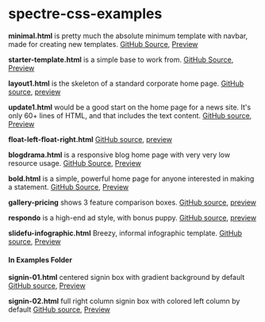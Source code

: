 # spectre-css-examples

**minimal.html** is pretty much the absolute minimum template with navbar, made for creating new templates. [GitHub Source](https://github.com/tomcam/spectre-css-examples/blob/master/minimal.html), [Preview](https://htmlpreview.github.com/?https://github.com/tomcam/spectre-css-examples/blob/master/minimal.html)

**starter-template.html** is a simple base to work from. [GitHub Source](https://github.com/tomcam/spectre-css-examples/blob/master/starter-template.html), [Preview](https://htmlpreview.github.com/?https://github.com/tomcam/spectre-css-examples/blob/master/starter-template.html)

**layout1.html** is the skeleton of a standard corporate home page. [GitHub source](https://github.com/tomcam/spectre-css-examples/blob/master/layout1.html), [preview](http://htmlpreview.github.io/?https://github.com/tomcam/spectre-css-examples/blob/master/layout1.html)

**update1.html** would be a good start on the home page for a news site. It's only 60+ lines of HTML, and that includes the text content. [GitHub source](https://github.com/tomcam/spectre-css-examples/blob/master/update1.html), [Preview](https://htmlpreview.github.com/?https://github.com/tomcam/spectre-css-examples/blob/master/update1.html)

**float-left-float-right.html**
[GitHub source](https://github.com/tomcam/spectre-css-examples/blob/master/float-left-float-right.html), [preview](http://htmlpreview.github.io/?https://github.com/tomcam/spectre-css-examples/blob/master/float-left-float-right.html)

**blogdrama.html** is a responsive blog home page with very very low resource usage. [GitHub Source](https://github.com/tomcam/spectre-css-examples/blob/master/blogdrama.html), [Preview](https://htmlpreview.github.com/?https://github.com/tomcam/spectre-css-examples/blob/master/blogdrama.html)

**bold.html** is a simple, powerful home page for anyone interested in making a statement. [GitHub Source](https://github.com/tomcam/spectre-css-examples/blob/master/bold.html), [Preview](https://htmlpreview.github.com/?https://github.com/tomcam/spectre-css-examples/blob/master/bold.html)

**gallery-pricing** shows 3 feature comparison boxes.
[GitHub source](https://github.com/tomcam/spectre-css-examples/blob/master/gallery-pricing.html), [preview](http://htmlpreview.github.io/?https://github.com/tomcam/spectre-css-examples/blob/master/gallery-pricing.html)

**respondo** is a high-end ad style, with bonus puppy.
[GitHub source](https://github.com/tomcam/spectre-css-examples/blob/master/respondo.html), [preview](http://htmlpreview.github.io/?https://github.com/tomcam/spectre-css-examples/blob/master/respondo.html)

**slidefu-infographic.html** Breezy, informal infographic template.
[GitHub source](https://github.com/tomcam/spectre-css-examples/blob/master/slidefu-infographic.html), [Preview](https://htmlpreview.github.com/?https://github.com/tomcam/spectre-css-examples/blob/master/slidefu-infographic.html)

#### In Examples Folder
**signin-01.html** centered signin box with gradient background by default
[GitHub source](https://github.com/tunjioye/spectre-css-examples/blob/master/examples/login-01.html), [Preview](http://htmlpreview.github.io/?https://github.com/tunjioye/spectre-css-examples/blob/master/examples/login-01.html)

**signin-02.html** full right column signin box with colored left column by default
[GitHub source](https://github.com/tunjioye/spectre-css-examples/blob/master/examples/login-02.html), [Preview](http://htmlpreview.github.io/?https://github.com/tunjioye/spectre-css-examples/blob/master/examples/login-02.html)
